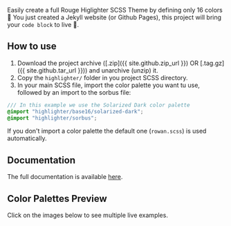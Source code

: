 Easily create a full Rouge Higlighter SCSS Theme by defining only 16 colors 🎨
You just created a Jekyll website (or Github Pages), this project will bring your `code block` to live 🎉.

## How to use

1. Download the project archive ([.zip]({{ site.github.zip_url }}) OR [.tag.gz]({{ site.github.tar_url }})) and unarchive (unzip) it.
2. Copy the `highlighter/` folder in you project SCSS directory.
3. In your main SCSS file, import the color palette you want tu use, followed by an import to the sorbus file:
```scss
/// In this example we use the Solarized Dark color palette
@import "highlighter/base16/solarized-dark";
@import "highlighter/sorbus";
```
If you don't import a color palette the default one (`rowan.scss`) is used automatically.

## Documentation
The full documentation is available [here](./documentation.md).

## Color Palettes Preview
Click on the images below to see multiple live examples.
